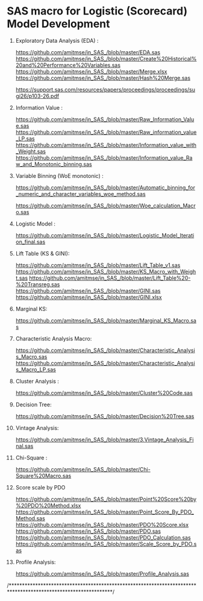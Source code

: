 # SAS macro for Logistic (Scorecard) Model Development

1. Exploratory Data Analysis (EDA) : 
      
      https://github.com/amitmse/in_SAS_/blob/master/EDA.sas
      https://github.com/amitmse/in_SAS_/blob/master/Create%20Historical%20and%20Performance%20Variables.sas
      https://github.com/amitmse/in_SAS_/blob/master/Merge.xlsx
      https://github.com/amitmse/in_SAS_/blob/master/Hash%20Merge.sas
    
    https://support.sas.com/resources/papers/proceedings/proceedings/sugi26/p103-26.pdf
    
2. Information Value :    

      https://github.com/amitmse/in_SAS_/blob/master/Raw_Information_Value.sas
      https://github.com/amitmse/in_SAS_/blob/master/Raw_information_value_LP.sas
      https://github.com/amitmse/in_SAS_/blob/master/Information_value_with_Weight.sas
      https://github.com/amitmse/in_SAS_/blob/master/Information_value_Raw_and_Monotonic_binning.sas

3. Variable Binning (WoE monotonic) :

      https://github.com/amitmse/in_SAS_/blob/master/Automatic_binning_for_numeric_and_character_variables_woe_method.sas
      
      https://github.com/amitmse/in_SAS_/blob/master/Woe_calculation_Macro.sas

4. Logistic Model :

      https://github.com/amitmse/in_SAS_/blob/master/Logistic_Model_Iteration_final.sas

5. Lift Table (KS & GINI):

      https://github.com/amitmse/in_SAS_/blob/master/Lift_Table_v1.sas
      https://github.com/amitmse/in_SAS_/blob/master/KS_Macro_with_Weight.sas
      https://github.com/amitmse/in_SAS_/blob/master/Lift_Table%20-%20Transreg.sas
      https://github.com/amitmse/in_SAS_/blob/master/GINI.sas
      https://github.com/amitmse/in_SAS_/blob/master/GINI.xlsx

6. Marginal KS:

      https://github.com/amitmse/in_SAS_/blob/master/Marginal_KS_Macro.sas

7. Characteristic Analysis Macro:

      https://github.com/amitmse/in_SAS_/blob/master/Characteristic_Analysis_Macro.sas
      https://github.com/amitmse/in_SAS_/blob/master/Characteristic_Analysis_Macro_LP.sas

8. Cluster Analysis : 

      https://github.com/amitmse/in_SAS_/blob/master/Cluster%20Code.sas

9. Decision Tree:

      https://github.com/amitmse/in_SAS_/blob/master/Decision%20Tree.sas

10. Vintage Analysis:

      https://github.com/amitmse/in_SAS_/blob/master/3.Vintage_Analysis_Final.sas

11. Chi-Square :

      https://github.com/amitmse/in_SAS_/blob/master/Chi-Square%20Macro.sas

12. Score scale by PDO

      https://github.com/amitmse/in_SAS_/blob/master/Point%20Score%20by%20PDO%20Method.xlsx
      https://github.com/amitmse/in_SAS_/blob/master/Point_Score_By_PDO_Method.sas
      https://github.com/amitmse/in_SAS_/blob/master/PDO%20Score.xlsx
      https://github.com/amitmse/in_SAS_/blob/master/PDO.sas
      https://github.com/amitmse/in_SAS_/blob/master/PDO_Calculation.sas
      https://github.com/amitmse/in_SAS_/blob/master/Scale_Score_by_PDO.sas
      
13. Profile Analysis:

      https://github.com/amitmse/in_SAS_/blob/master/Profile_Analysis.sas


/***************************************************************************************************************/
